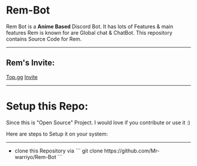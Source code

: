 # Rem-Bot
Rem Bot is a __Anime Based__ Discord Bot. It has lots of Features &amp; main features Rem is known for are Global chat &amp; ChatBot. This repository contains Source Code for Rem.

<hr>

## Rem's Invite:
[Top.gg](https://top.gg/bot/808260610924085309)
[Invite](https://top.gg/bot/808260610924085309/invite)

<hr>

# Setup this Repo:
<p> Since this is "Open Source" Project. I would love if you contribute or use it :) </p>
<p> Here are steps to Setup it on your system: </p>

<hr>

<ul style="list-style: square">
<li> clone this Repository via 
```
git clone https://github.com/Mr-warriyo/Rem-Bot
```
</li>
</ul>